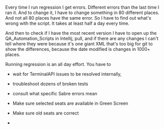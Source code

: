 Every time I run regression I get errors. Different errors than the last time I ran it. And to change it, I have to change something in 80 different places. And not all 80 places have the same error. So I have to find out what's wrong with the script. It takes at least half a day every time.

And then to check if I have the most recent version I have to open up the QA_Automation_Scripts in Intellij, pull, and if there are any changes I can't tell where they were because it's one giant XML that's too big for git to show the differences, because the date modified is changes in 1000+ places.

Running regression is an all day effort. You have to

- wait for TerminalAPI issues to be resolved internally,
- troubleshoot dozens of broken tests
- consult what specific Sabre errors mean
- Make sure selected seats are available in Green Screen
- Make sure old seats are correct

-